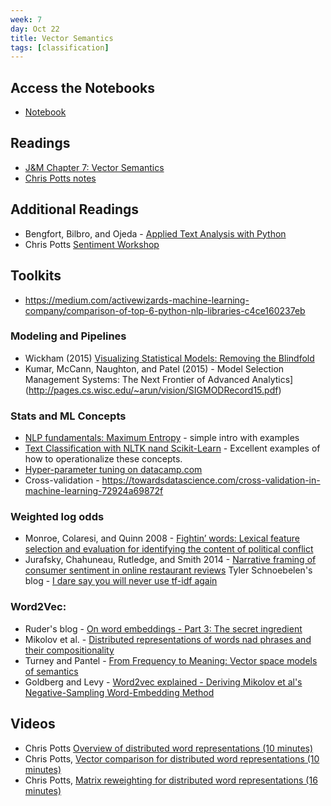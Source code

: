 ```yaml
---
week: 7
day: Oct 22
title: Vector Semantics
tags: [classification]
---
```


## Access the Notebooks

- [Notebook](https://mybinder.org/v2/gh/anyl580/lectures/master?urlpath=notebooks/7-vector-semantics/vector-semantics.ipynb)

## Readings

- [J&M Chapter 7: Vector Semantics
](https://web.stanford.edu/~jurafsky/slp3/6.pdf)
- [Chris Potts notes](https://web.stanford.edu/class/linguist236/materials/ling236-handout-05-09-vsm.pdf)

## Additional Readings

- Bengfort, Bilbro, and Ojeda - [Applied Text Analysis with Python](https://www.amazon.com/Applied-Text-Analysis-Python-Language-Aware/dp/1491963042/ref=sr_1_1?keywords=bengfort&qid=1571780772&sr=8-1)
- Chris Potts [Sentiment Workshop](http://web.stanford.edu/class/cs224u/materials/cs224u-2019-sentiment.pdf)

## Toolkits

- https://medium.com/activewizards-machine-learning-company/comparison-of-top-6-python-nlp-libraries-c4ce160237eb

### Modeling and Pipelines
- Wickham (2015) [Visualizing Statistical Models: Removing the Blindfold](http://had.co.nz/stat645/model-vis.pdf)
- Kumar, McCann, Naughton, and Patel (2015) - Model Selection Management Systems: The Next Frontier of Advanced Analytics](http://pages.cs.wisc.edu/~arun/vision/SIGMODRecord15.pdf)

### Stats and ML Concepts
- [NLP fundamentals: Maximum Entropy](https://nadesnotes.wordpress.com/2016/09/05/natural-language-processing-nlp-fundamentals-maximum-entropy-maxent/) - simple intro with examples
- [Text Classification with NLTK nand Scikit-Learn](https://bbengfort.github.io/tutorials/2016/05/19/text-classification-nltk-sckit-learn.html) - Excellent examples of how to operationalize these concepts.
- [Hyper-parameter tuning on datacamp.com](https://www.datacamp.com/community/tutorials/parameter-optimization-machine-learning-models)
- Cross-validation - https://towardsdatascience.com/cross-validation-in-machine-learning-72924a69872f

### Weighted log odds
 - Monroe, Colaresi, and Quinn 2008 - [Fightin’ words: Lexical feature selection and evaluation for identifying the content of political conflict](https://firstmonday.org/ojs/index.php/fm/article/view/4944/3863)
 - Jurafsky, Chahuneau, Rutledge, and Smith 2014 - [Narrative framing of consumer sentiment in online restaurant reviews](https://firstmonday.org/ojs/index.php/fm/article/view/4944/3863)
 Tyler Schnoebelen's blog - [I dare say you will never use tf-idf again](https://medium.com/@TSchnoebelen/i-dare-say-you-will-never-use-tf-idf-again-4918408b2310)

 ### Word2Vec:
  - Ruder's blog - [On word embeddings - Part 3: The secret ingredient](http://ruder.io/secret-word2vec/)
  - Mikolov et al. - [Distributed representations of words nad phrases and their compositionality](https://papers.nips.cc/paper/5021-distributed-representations-of-words-and)
  - Turney and Pantel - [From Frequency to Meaning: Vector space models of semantics](http://www.aaai.org/Papers/JAIR/Vol37/JAIR-3705.pdf)
  - Goldberg and Levy - [Word2vec explained - Deriving Mikolov et al's Negative-Sampling Word-Embedding Method](https://arxiv.org/pdf/1402.3722.pdf)

## Videos

- Chris Potts [Overview of distributed word representations (10 minutes)](https://www.youtube.com/watch?v=gtuhPq0Xyno&index=1&list=PLfmUaIBTH8exY7fZnJss508Bp8k1R8ASG)
- Chris Potts, [Vector comparison for distributed word representations (10 minutes)](https://www.youtube.com/watch?v=LYH93YnhuyQ&t=304s&index=2&list=PLfmUaIBTH8exY7fZnJss508Bp8k1R8ASG)
- Chris Potts, [Matrix reweighting for distributed word representations (16 minutes)](https://www.youtube.com/watch?v=WFySbJ3FGcM&index=3&list=PLfmUaIBTH8exY7fZnJss508Bp8k1R8ASG)
